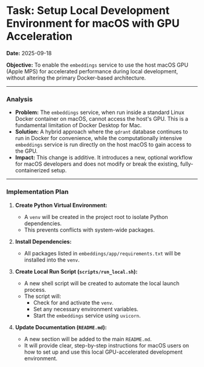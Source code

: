 # Task: Setup Local Development Environment for macOS with GPU Acceleration

**Date:** 2025-09-18

**Objective:** To enable the `embeddings` service to use the host macOS GPU (Apple MPS) for accelerated performance during local development, without altering the primary Docker-based architecture.

---

### Analysis

- **Problem:** The `embeddings` service, when run inside a standard Linux Docker container on macOS, cannot access the host's GPU. This is a fundamental limitation of Docker Desktop for Mac.
- **Solution:** A hybrid approach where the `qdrant` database continues to run in Docker for convenience, while the computationally intensive `embeddings` service is run directly on the host macOS to gain access to the GPU.
- **Impact:** This change is additive. It introduces a new, optional workflow for macOS developers and does not modify or break the existing, fully-containerized setup.

---

### Implementation Plan

1.  **Create Python Virtual Environment:**
    -   A `venv` will be created in the project root to isolate Python dependencies.
    -   This prevents conflicts with system-wide packages.

2.  **Install Dependencies:**
    -   All packages listed in `embeddings/app/requirements.txt` will be installed into the `venv`.

3.  **Create Local Run Script (`scripts/run_local.sh`):**
    -   A new shell script will be created to automate the local launch process.
    -   The script will:
        -   Check for and activate the `venv`.
        -   Set any necessary environment variables.
        -   Start the `embeddings` service using `uvicorn`.

4.  **Update Documentation (`README.md`):**
    -   A new section will be added to the main `README.md`.
    -   It will provide clear, step-by-step instructions for macOS users on how to set up and use this local GPU-accelerated development environment.
